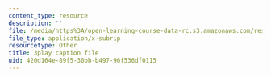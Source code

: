 ```yaml
---
content_type: resource
description: ''
file: /media/https%3A/open-learning-course-data-rc.s3.amazonaws.com/res-6-006-video-demonstrations-in-lasers-and-optics-spring-2008/420d164e89f530bbb49796f536df0115_rmg1XyOSAk0.srt
file_type: application/x-subrip
resourcetype: Other
title: 3play caption file
uid: 420d164e-89f5-30bb-b497-96f536df0115
---
```

